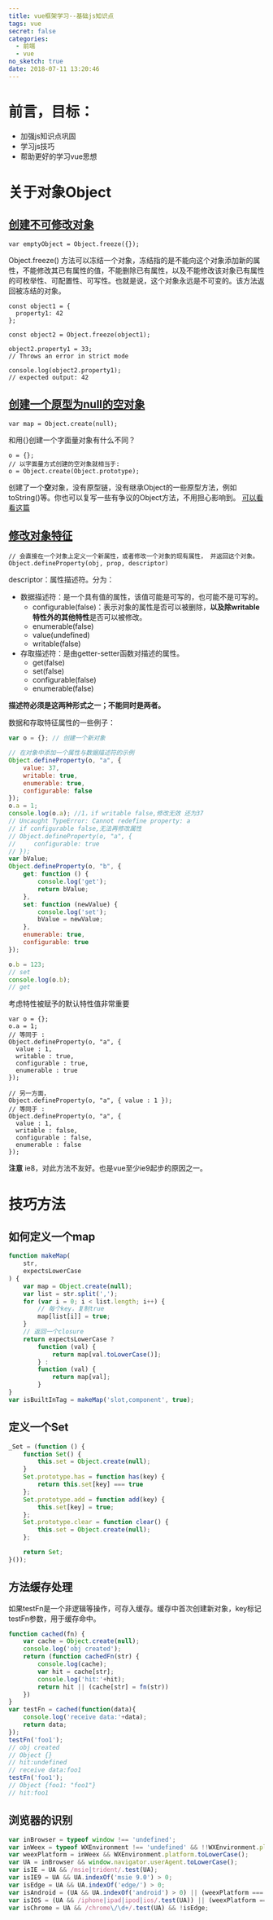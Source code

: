 ```yaml
---
title: vue框架学习--基础js知识点
tags: vue
secret: false
categories:
  - 前端
  - vue
no_sketch: true
date: 2018-07-11 13:20:46
---
```



# 前言，目标：
- 加强js知识点巩固
- 学习js技巧
- 帮助更好的学习vue思想

# 关于对象Object
## [创建不可修改对象](https://developer.mozilla.org/zh-CN/docs/Web/JavaScript/Reference/Global_Objects/Object/freeze)
````
var emptyObject = Object.freeze({});
````
Object.freeze() 方法可以冻结一个对象，冻结指的是不能向这个对象添加新的属性，不能修改其已有属性的值，不能删除已有属性，以及不能修改该对象已有属性的可枚举性、可配置性、可写性。也就是说，这个对象永远是不可变的。该方法返回被冻结的对象。
````
const object1 = {
  property1: 42
};

const object2 = Object.freeze(object1);

object2.property1 = 33;
// Throws an error in strict mode

console.log(object2.property1);
// expected output: 42
````

## [创建一个原型为null的空对象](https://developer.mozilla.org/zh-CN/docs/Web/JavaScript/Reference/Global_Objects/Object/create)
````
var map = Object.create(null);
````
和用{}创建一个字面量对象有什么不同？
````
o = {};
// 以字面量方式创建的空对象就相当于:
o = Object.create(Object.prototype);
````
创建了一个**空**对象，没有原型链，没有继承Object的一些原型方法，例如toString()等。你也可以复写一些有争议的Object方法，不用担心影响到。
[可以看看这篇](https://juejin.im/post/5acd8ced6fb9a028d444ee4e)

## [修改对象特征](https://developer.mozilla.org/zh-CN/docs/Web/JavaScript/Reference/Global_Objects/Object/defineProperty)
````
// 会直接在一个对象上定义一个新属性，或者修改一个对象的现有属性， 并返回这个对象。
Object.defineProperty(obj, prop, descriptor)
````
descriptor：属性描述符。分为：
- 数据描述符：是一个具有值的属性，该值可能是可写的，也可能不是可写的。
    - configurable(false)：表示对象的属性是否可以被删除，**以及除writable特性外的其他特性**是否可以被修改。
    - enumerable(false)
    - value(undefined)
    - writable(false)
- 存取描述符：是由getter-setter函数对描述的属性。
    - get(false)
    - set(false)
    - configurable(false)
    - enumerable(false)

**描述符必须是这两种形式之一；不能同时是两者。**

数据和存取特征属性的一些例子：
````js
var o = {}; // 创建一个新对象

// 在对象中添加一个属性与数据描述符的示例
Object.defineProperty(o, "a", {
    value: 37,
    writable: true,
    enumerable: true,
    configurable: false
});
o.a = 1;
console.log(o.a); //1，if writable false,修改无效 还为37
// Uncaught TypeError: Cannot redefine property: a
// if configurable false,无法再修改属性
// Object.defineProperty(o, "a", {
//     configurable: true
// });
var bValue;
Object.defineProperty(o, "b", {
    get: function () {
        console.log('get');
        return bValue;
    },
    set: function (newValue) {
        console.log('set');
        bValue = newValue;
    },
    enumerable: true,
    configurable: true
});

o.b = 123;
// set
console.log(o.b);
// get
````

考虑特性被赋予的默认特性值非常重要
````
var o = {};
o.a = 1;
// 等同于 :
Object.defineProperty(o, "a", {
  value : 1,
  writable : true,
  configurable : true,
  enumerable : true
});

// 另一方面，
Object.defineProperty(o, "a", { value : 1 });
// 等同于 :
Object.defineProperty(o, "a", {
  value : 1,
  writable : false,
  configurable : false,
  enumerable : false
});
````

**注意**
ie8，对此方法不友好。也是vue至少ie9起步的原因之一。


# 技巧方法
## 如何定义一个map
````js
function makeMap(
    str,
    expectsLowerCase
) {
    var map = Object.create(null);
    var list = str.split(',');
    for (var i = 0; i < list.length; i++) {
        // 每个key，复制true
        map[list[i]] = true;
    }
    // 返回一个closure
    return expectsLowerCase ?
        function (val) {
            return map[val.toLowerCase()];
        } :
        function (val) {
            return map[val];
        }
}
var isBuiltInTag = makeMap('slot,component', true);
````

## 定义一个Set
````js
_Set = (function () {
    function Set() {
        this.set = Object.create(null);
    }
    Set.prototype.has = function has(key) {
        return this.set[key] === true
    };
    Set.prototype.add = function add(key) {
        this.set[key] = true;
    };
    Set.prototype.clear = function clear() {
        this.set = Object.create(null);
    };

    return Set;
}());
````

## 方法缓存处理
如果testFn是一个非逻辑等操作，可存入缓存。缓存中首次创建新对象，key标记testFn参数，用于缓存命中。
````js
function cached(fn) {
    var cache = Object.create(null);
    console.log('obj created');
    return (function cachedFn(str) {
        console.log(cache);
        var hit = cache[str];
        console.log('hit:'+hit);
        return hit || (cache[str] = fn(str))
    })
}
var testFn = cached(function(data){
    console.log('receive data:'+data);
    return data;
});
testFn('foo1');
// obj created
// Object {}
// hit:undefined
// receive data:foo1
testFn('foo1');
// Object {foo1: "foo1"}
// hit:foo1
````

## 浏览器的识别
````js
var inBrowser = typeof window !== 'undefined';
var inWeex = typeof WXEnvironment !== 'undefined' && !!WXEnvironment.platform;
var weexPlatform = inWeex && WXEnvironment.platform.toLowerCase();
var UA = inBrowser && window.navigator.userAgent.toLowerCase();
var isIE = UA && /msie|trident/.test(UA);
var isIE9 = UA && UA.indexOf('msie 9.0') > 0;
var isEdge = UA && UA.indexOf('edge/') > 0;
var isAndroid = (UA && UA.indexOf('android') > 0) || (weexPlatform === 'android');
var isIOS = (UA && /iphone|ipad|ipod|ios/.test(UA)) || (weexPlatform === 'ios');
var isChrome = UA && /chrome\/\d+/.test(UA) && !isEdge;
````